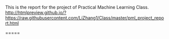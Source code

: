 This is the report for the project of Practical Machine Learning Class.
<http://htmlpreview.github.io/?https://raw.githubusercontent.com/LiZhang1/Class/master/pml_project_report.html>


=====
